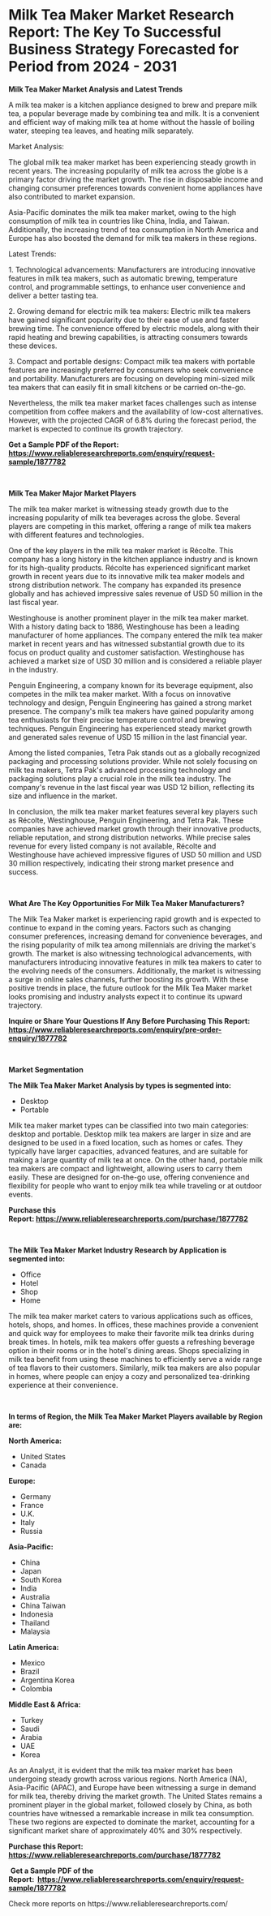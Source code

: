 <p><h1>Milk Tea Maker Market Research Report: The Key To Successful Business Strategy Forecasted for Period from 2024 - 2031</h1></p><p><strong>Milk Tea Maker Market Analysis and Latest Trends</strong></p>
<p><p>A milk tea maker is a kitchen appliance designed to brew and prepare milk tea, a popular beverage made by combining tea and milk. It is a convenient and efficient way of making milk tea at home without the hassle of boiling water, steeping tea leaves, and heating milk separately.</p><p>Market Analysis:</p><p>The global milk tea maker market has been experiencing steady growth in recent years. The increasing popularity of milk tea across the globe is a primary factor driving the market growth. The rise in disposable income and changing consumer preferences towards convenient home appliances have also contributed to market expansion.</p><p>Asia-Pacific dominates the milk tea maker market, owing to the high consumption of milk tea in countries like China, India, and Taiwan. Additionally, the increasing trend of tea consumption in North America and Europe has also boosted the demand for milk tea makers in these regions.</p><p>Latest Trends:</p><p>1. Technological advancements: Manufacturers are introducing innovative features in milk tea makers, such as automatic brewing, temperature control, and programmable settings, to enhance user convenience and deliver a better tasting tea.</p><p>2. Growing demand for electric milk tea makers: Electric milk tea makers have gained significant popularity due to their ease of use and faster brewing time. The convenience offered by electric models, along with their rapid heating and brewing capabilities, is attracting consumers towards these devices.</p><p>3. Compact and portable designs: Compact milk tea makers with portable features are increasingly preferred by consumers who seek convenience and portability. Manufacturers are focusing on developing mini-sized milk tea makers that can easily fit in small kitchens or be carried on-the-go.</p><p>Nevertheless, the milk tea maker market faces challenges such as intense competition from coffee makers and the availability of low-cost alternatives. However, with the projected CAGR of 6.8% during the forecast period, the market is expected to continue its growth trajectory.</p></p>
<p><strong>Get a Sample PDF of the Report:&nbsp; <a href="https://www.reliableresearchreports.com/enquiry/request-sample/1877782">https://www.reliableresearchreports.com/enquiry/request-sample/1877782</a></strong></p>
<p>&nbsp;</p>
<p><strong>Milk Tea Maker Major Market Players</strong></p>
<p><p>The milk tea maker market is witnessing steady growth due to the increasing popularity of milk tea beverages across the globe. Several players are competing in this market, offering a range of milk tea makers with different features and technologies.</p><p>One of the key players in the milk tea maker market is Récolte. This company has a long history in the kitchen appliance industry and is known for its high-quality products. Récolte has experienced significant market growth in recent years due to its innovative milk tea maker models and strong distribution network. The company has expanded its presence globally and has achieved impressive sales revenue of USD 50 million in the last fiscal year.</p><p>Westinghouse is another prominent player in the milk tea maker market. With a history dating back to 1886, Westinghouse has been a leading manufacturer of home appliances. The company entered the milk tea maker market in recent years and has witnessed substantial growth due to its focus on product quality and customer satisfaction. Westinghouse has achieved a market size of USD 30 million and is considered a reliable player in the industry.</p><p>Penguin Engineering, a company known for its beverage equipment, also competes in the milk tea maker market. With a focus on innovative technology and design, Penguin Engineering has gained a strong market presence. The company's milk tea makers have gained popularity among tea enthusiasts for their precise temperature control and brewing techniques. Penguin Engineering has experienced steady market growth and generated sales revenue of USD 15 million in the last financial year.</p><p>Among the listed companies, Tetra Pak stands out as a globally recognized packaging and processing solutions provider. While not solely focusing on milk tea makers, Tetra Pak's advanced processing technology and packaging solutions play a crucial role in the milk tea industry. The company's revenue in the last fiscal year was USD 12 billion, reflecting its size and influence in the market.</p><p>In conclusion, the milk tea maker market features several key players such as Récolte, Westinghouse, Penguin Engineering, and Tetra Pak. These companies have achieved market growth through their innovative products, reliable reputation, and strong distribution networks. While precise sales revenue for every listed company is not available, Récolte and Westinghouse have achieved impressive figures of USD 50 million and USD 30 million respectively, indicating their strong market presence and success.</p></p>
<p>&nbsp;</p>
<p><strong>What Are The Key Opportunities For Milk Tea Maker Manufacturers?</strong></p>
<p><p>The Milk Tea Maker market is experiencing rapid growth and is expected to continue to expand in the coming years. Factors such as changing consumer preferences, increasing demand for convenience beverages, and the rising popularity of milk tea among millennials are driving the market's growth. The market is also witnessing technological advancements, with manufacturers introducing innovative features in milk tea makers to cater to the evolving needs of the consumers. Additionally, the market is witnessing a surge in online sales channels, further boosting its growth. With these positive trends in place, the future outlook for the Milk Tea Maker market looks promising and industry analysts expect it to continue its upward trajectory.</p></p>
<p><strong>Inquire or Share Your Questions If Any Before Purchasing This Report: <a href="https://www.reliableresearchreports.com/enquiry/pre-order-enquiry/1877782">https://www.reliableresearchreports.com/enquiry/pre-order-enquiry/1877782</a></strong></p>
<p>&nbsp;</p>
<p><strong>Market Segmentation</strong></p>
<p><strong>The Milk Tea Maker Market Analysis by types is segmented into:</strong></p>
<p><ul><li>Desktop</li><li>Portable</li></ul></p>
<p><p>Milk tea maker market types can be classified into two main categories: desktop and portable. Desktop milk tea makers are larger in size and are designed to be used in a fixed location, such as homes or cafes. They typically have larger capacities, advanced features, and are suitable for making a large quantity of milk tea at once. On the other hand, portable milk tea makers are compact and lightweight, allowing users to carry them easily. These are designed for on-the-go use, offering convenience and flexibility for people who want to enjoy milk tea while traveling or at outdoor events.</p></p>
<p><strong>Purchase this Report:&nbsp;<a href="https://www.reliableresearchreports.com/purchase/1877782">https://www.reliableresearchreports.com/purchase/1877782</a></strong></p>
<p>&nbsp;</p>
<p><strong>The Milk Tea Maker Market Industry Research by Application is segmented into:</strong></p>
<p><ul><li>Office</li><li>Hotel</li><li>Shop</li><li>Home</li></ul></p>
<p><p>The milk tea maker market caters to various applications such as offices, hotels, shops, and homes. In offices, these machines provide a convenient and quick way for employees to make their favorite milk tea drinks during break times. In hotels, milk tea makers offer guests a refreshing beverage option in their rooms or in the hotel's dining areas. Shops specializing in milk tea benefit from using these machines to efficiently serve a wide range of tea flavors to their customers. Similarly, milk tea makers are also popular in homes, where people can enjoy a cozy and personalized tea-drinking experience at their convenience.</p></p>
<p>&nbsp;</p>
<p><strong>In terms of Region, the Milk Tea Maker Market Players available by Region are:</strong></p>
<p>
    <p> <strong> North America: </strong>
        <ul>
            <li>United States</li>
            <li>Canada</li>
        </ul>
        </p> 
    <p> <strong> Europe: </strong>
        <ul>
            <li>Germany</li>
            <li>France</li>
            <li>U.K.</li>
            <li>Italy</li>
            <li>Russia</li>
        </ul>
        </p> 
    <p> <strong> Asia-Pacific: </strong>
        <ul>
            <li>China</li>
            <li>Japan</li>
            <li>South Korea</li>
            <li>India</li>
            <li>Australia</li>
            <li>China Taiwan</li>
            <li>Indonesia</li>
            <li>Thailand</li>
            <li>Malaysia</li>
        </ul>
        </p> 
    <p> <strong> Latin America: </strong>
        <ul>
            <li>Mexico</li>
            <li>Brazil</li>
            <li>Argentina Korea</li>
            <li>Colombia</li>
        </ul>
        </p> 
    <p> <strong> Middle East & Africa: </strong>
        <ul>
            <li>Turkey</li>
            <li>Saudi</li>
            <li>Arabia</li>
            <li>UAE</li>
            <li>Korea</li>
        </ul>
    </p>
    </p>
<p><p>As an Analyst, it is evident that the milk tea maker market has been undergoing steady growth across various regions. North America (NA), Asia-Pacific (APAC), and Europe have been witnessing a surge in demand for milk tea, thereby driving the market growth. The United States remains a prominent player in the global market, followed closely by China, as both countries have witnessed a remarkable increase in milk tea consumption. These two regions are expected to dominate the market, accounting for a significant market share of approximately 40% and 30% respectively.</p></p>
<p><strong>Purchase this Report: <a href="https://www.reliableresearchreports.com/purchase/1877782">https://www.reliableresearchreports.com/purchase/1877782</a></strong></p>
<p>&nbsp;<strong>Get a Sample PDF of the Report:&nbsp;&nbsp;<a href="https://www.reliableresearchreports.com/enquiry/request-sample/1877782">https://www.reliableresearchreports.com/enquiry/request-sample/1877782</a></strong></p>
<p><strong></strong></p>
<p>Check more reports on https://www.reliableresearchreports.com/</p>